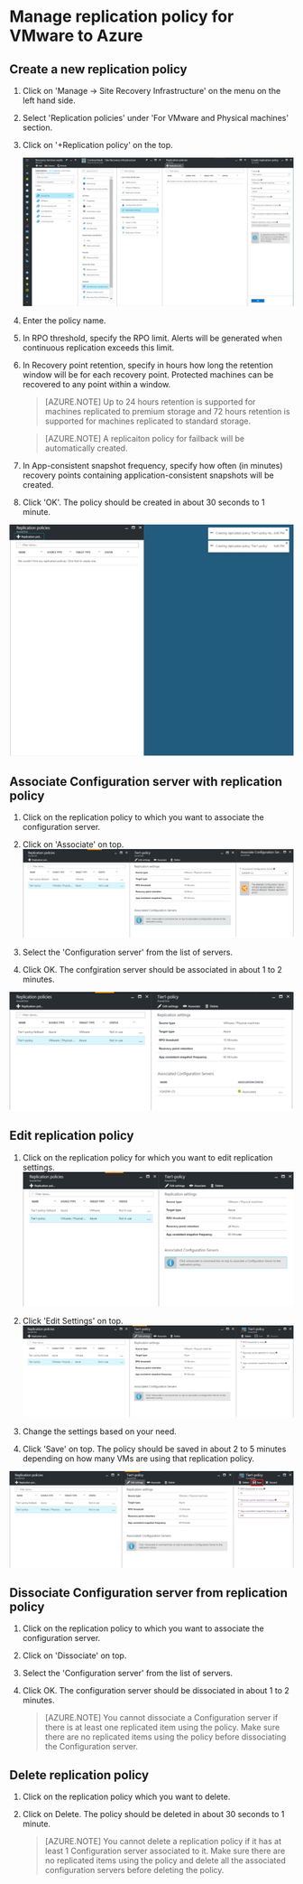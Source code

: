 <properties
    pageTitle="Set up replication settings for Azure Site Recovery| Azure"
    description="Describes how to deploy Site Recovery to orchestrate replication, failover and recovery of Hyper-V VMs in VMM clouds, to Azure."
    services="site-recovery"
    documentationcenter=""
    author="sujayt"
    manager="rochakm"
    editor="rayne-wiselman" />
<tags
    ms.assetid="8e7d868e-00f3-4e8b-9a9e-f23365abf6ac"
    ms.service="site-recovery"
    ms.workload="backup-recovery"
    ms.tgt_pltfrm="na"
    ms.devlang="na"
    ms.topic="hero-article"
    ms.date="01/19/2017"
    wacn.date=""
    ms.author="sutalasi" />

# Manage replication policy for VMware to Azure


## Create a new replication policy

1. Click on 'Manage -> Site Recovery Infrastructure' on the menu on the left hand side. 
2. Select 'Replication policies' under 'For VMware and Physical machines' section.
3. Click on '+Replication policy' on the top.

  	![Create Replication policy](./media/site-recovery-setup-replication-settings-vmware/createpolicy.png)

4. Enter the policy name.

5. In RPO threshold, specify the RPO limit. Alerts will be generated when continuous replication exceeds this limit.
6. In Recovery point retention, specify in hours how long the retention window will be for each recovery point. Protected machines can be recovered to any point within a window. 

	> [AZURE.NOTE] 
	> Up to 24 hours retention is supported for machines replicated to premium storage and 72 hours retention is supported for machines replicated to standard storage.
	
	> [AZURE.NOTE] 
	> A replicaiton policy for failback will be automatically created.

7. In App-consistent snapshot frequency, specify how often (in minutes) recovery points containing application-consistent snapshots will be created.

8. Click 'OK'. The policy should be created in about 30 seconds to 1 minute.

![Create Replication policy](./media/site-recovery-setup-replication-settings-vmware/Creating-Policy.png)

## Associate Configuration server with replication policy
1. Click on the replication policy to which you want to associate the configuration server.
2. Click on 'Associate' on top.
![Create Replication policy](./media/site-recovery-setup-replication-settings-vmware/Associate-CS-1.PNG)

3. Select the 'Configuration server' from the list of servers.
4. Click OK. The confgiration server should be associated in about 1 to 2 minutes.

![Create Replication policy](./media/site-recovery-setup-replication-settings-vmware/Associate-CS-2.png)

## Edit replication policy
1. Click on the replication policy for which you want to edit replication settings.
![Create Replication policy](./media/site-recovery-setup-replication-settings-vmware/Select-Policy.png)

2. Click 'Edit Settings' on top.
![Create Replication policy](./media/site-recovery-setup-replication-settings-vmware/Edit-Policy.png)

3. Change the settings based on your need.
4. Click 'Save' on top. The policy should be saved in about 2 to 5 minutes depending on how many VMs are using that replication policy.

![Create Replication policy](./media/site-recovery-setup-replication-settings-vmware/Save-Policy.png)

## Dissociate Configuration server from replication policy
1. Click on the replication policy to which you want to associate the configuration server.
2. Click on 'Dissociate' on top.
3. Select the 'Configuration server' from the list of servers.
4. Click OK. The configuration server should be dissociated in about 1 to 2 minutes.
	
	> [AZURE.NOTE] 
	> You cannot dissociate a Configuration server if there is at least one replicated item using the policy. Make sure there are no replicated items using the policy before dissociating the Configuration server.

## Delete replication policy 

1. Click on the replication policy which you want to delete.
2. Click on Delete. The policy should be deleted in about 30 seconds to 1 minute.

	> [AZURE.NOTE] 
	> You cannot delete a replication policy if it has at least 1 Configuration server associated to it. Make sure there are no replicated items using the policy and delete all the associated configuration servers before deleting the policy.